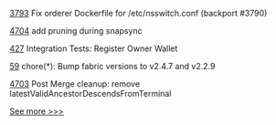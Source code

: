 
[3793](https://github.com/hyperledger/fabric/pull/3793) Fix orderer Dockerfile for /etc/nsswitch.conf (backport #3790)

[4704](https://github.com/hyperledger/besu/pull/4704) add pruning during snapsync

[427](https://github.com/hyperledger-labs/fabric-token-sdk/pull/427) Integration Tests: Register Owner Wallet

[59](https://github.com/hyperledger-labs/fabric-opssc/pull/59) chore(*): Bump fabric versions to v2.4.7 and v2.2.9

[4703](https://github.com/hyperledger/besu/pull/4703) Post Merge cleanup: remove latestValidAncestorDescendsFromTerminal


[See more >>>](https://start-here.hyperledger.org/pull-requests)
